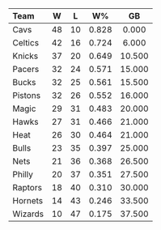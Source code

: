 | Team                             |  W  |  L  |  W%   |   GB   |
|:---------------------------------|:---:|:---:|:-----:|:------:|
| [](/r/clevelandcavs) Cavs        | 48  | 10  | 0.828 | 0.000  |
| [](/r/bostonceltics) Celtics     | 42  | 16  | 0.724 | 6.000  |
| [](/r/nyknicks) Knicks           | 37  | 20  | 0.649 | 10.500 |
| [](/r/pacers) Pacers             | 32  | 24  | 0.571 | 15.000 |
| [](/r/mkebucks) Bucks            | 32  | 25  | 0.561 | 15.500 |
| [](/r/detroitpistons) Pistons    | 32  | 26  | 0.552 | 16.000 |
| [](/r/orlandomagic) Magic        | 29  | 31  | 0.483 | 20.000 |
| [](/r/atlantahawks) Hawks        | 27  | 31  | 0.466 | 21.000 |
| [](/r/heat) Heat                 | 26  | 30  | 0.464 | 21.000 |
| [](/r/chicagobulls) Bulls        | 23  | 35  | 0.397 | 25.000 |
| [](/r/gonets) Nets               | 21  | 36  | 0.368 | 26.500 |
| [](/r/sixers) Philly             | 20  | 37  | 0.351 | 27.500 |
| [](/r/torontoraptors) Raptors    | 18  | 40  | 0.310 | 30.000 |
| [](/r/charlottehornets) Hornets  | 14  | 43  | 0.246 | 33.500 |
| [](/r/washingtonwizards) Wizards | 10  | 47  | 0.175 | 37.500 |